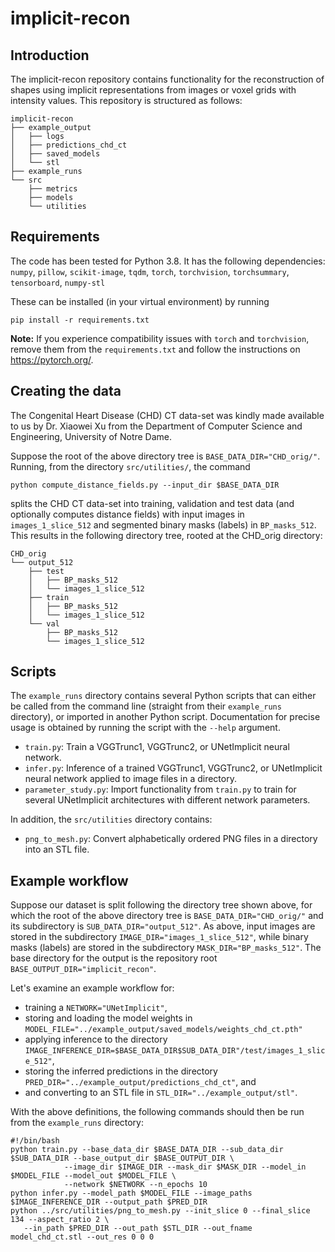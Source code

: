 # implicit-recon

## Introduction
The implicit-recon repository contains functionality for the reconstruction of shapes using
implicit representations from images or voxel grids with intensity values.
This repository is structured as follows:

```
implicit-recon
├── example_output
│   ├── logs
│   ├── predictions_chd_ct
│   ├── saved_models
│   └── stl
├── example_runs
└── src
    ├── metrics
    ├── models
    └── utilities
```

## Requirements
The code has been tested for Python 3.8. It has the following dependencies:
`numpy`, `pillow`, `scikit-image`, `tqdm`, `torch`, `torchvision`, 
`torchsummary`, `tensorboard`, `numpy-stl`

These can be installed (in your virtual environment) by running

    pip install -r requirements.txt

__Note:__ If you experience compatibility issues with `torch` and `torchvision`, remove them from the `requirements.txt` and follow the instructions on https://pytorch.org/.

## Creating the data
The Congenital Heart Disease (CHD) CT data-set was kindly made available to us by 
Dr. Xiaowei Xu from the Department of Computer Science and Engineering,
University of Notre Dame.

Suppose the root of the above directory tree is `BASE_DATA_DIR="CHD_orig/"`.
Running, from the directory `src/utilities/`, the command
```
python compute_distance_fields.py --input_dir $BASE_DATA_DIR
```
splits the CHD CT data-set into training, validation and test data (and optionally
computes distance fields) with input images in `images_1_slice_512` and
segmented binary masks (labels) in `BP_masks_512`. This results in the 
following directory tree, rooted at the CHD_orig directory:

```
CHD_orig
└── output_512
    ├── test
    │   ├── BP_masks_512
    │   └── images_1_slice_512
    ├── train
    │   ├── BP_masks_512
    │   └── images_1_slice_512
    └── val
        ├── BP_masks_512
        └── images_1_slice_512
```


## Scripts
The `example_runs` directory contains several Python scripts that can either 
be called from the command line (straight from their `example_runs` 
directory), or imported in another Python script. Documentation for precise
usage is obtained by running the script with the `--help` argument.
* `train.py`: Train a VGGTrunc1, VGGTrunc2, or UNetImplicit neural network.
* `infer.py`: Inference of a trained VGGTrunc1, VGGTrunc2, or UNetImplicit
  neural network applied to image files in a directory.
* `parameter_study.py`: Import functionality from `train.py` to train for 
  several UNetImplicit architectures with different network parameters.

In addition, the `src/utilities` directory contains:
* `png_to_mesh.py`: Convert alphabetically ordered PNG files in a directory
  into an STL file.


## Example workflow
Suppose our dataset is split following the directory tree
shown above, for which the root of the above directory tree is
`BASE_DATA_DIR="CHD_orig/"` and its subdirectory is
`SUB_DATA_DIR="output_512"`. As above, input images are stored in the
subdirectory `IMAGE_DIR="images_1_slice_512"`, while binary masks (labels)
are stored in the subdirectory `MASK_DIR="BP_masks_512"`. The base directory
for the output is the repository root `BASE_OUTPUT_DIR="implicit_recon"`.

Let's examine an example workflow for:
* training a `NETWORK="UNetImplicit"`,
* storing and loading the model weights in `MODEL_FILE="../example_output/saved_models/weights_chd_ct.pth"`
* applying inference to the directory `IMAGE_INFERENCE_DIR=$BASE_DATA_DIR$SUB_DATA_DIR"/test/images_1_slice_512"`,
* storing the inferred predictions in the directory `PRED_DIR="../example_output/predictions_chd_ct"`, and
* and converting to an STL file in `STL_DIR="../example_output/stl"`. 

With the above definitions, the following commands should then be run from the `example_runs` directory:

```
#!/bin/bash
python train.py --base_data_dir $BASE_DATA_DIR --sub_data_dir $SUB_DATA_DIR --base_output_dir $BASE_OUTPUT_DIR \
            --image_dir $IMAGE_DIR --mask_dir $MASK_DIR --model_in $MODEL_FILE --model_out $MODEL_FILE \
            --network $NETWORK --n_epochs 10
python infer.py --model_path $MODEL_FILE --image_paths $IMAGE_INFERENCE_DIR --output_path $PRED_DIR
python ../src/utilities/png_to_mesh.py --init_slice 0 --final_slice 134 --aspect_ratio 2 \
   --in_path $PRED_DIR --out_path $STL_DIR --out_fname model_chd_ct.stl --out_res 0 0 0
```

